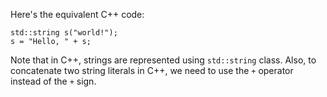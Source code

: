 Here's the equivalent C++ code:
```
std::string s("world!");
s = "Hello, " + s;
``` 
Note that in C++, strings are represented using `std::string` class. Also, to concatenate two string literals in C++, we need to use the `+` operator instead of the `+` sign.

